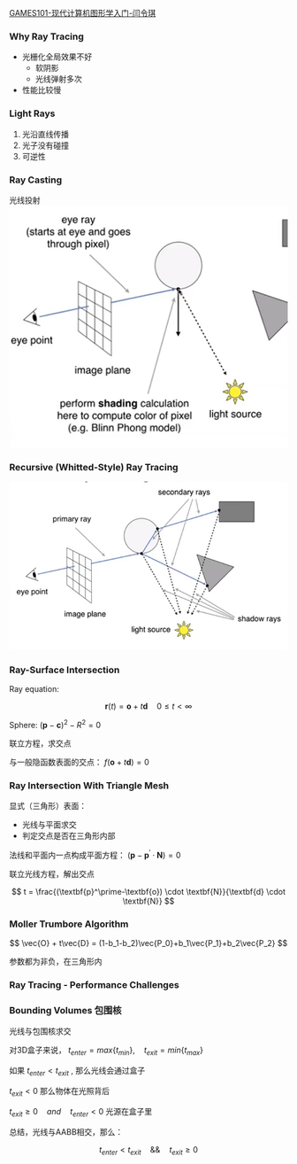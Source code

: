 [GAMES101-现代计算机图形学入门-闫令琪](https://www.bilibili.com/video/BV1X7411F744/?p=13)

### Why Ray Tracing
- 光栅化全局效果不好
	- 软阴影
	- 光线弹射多次
- 性能比较慢

### Light Rays
1. 光沿直线传播
2. 光子没有碰撞
3. 可逆性

### Ray Casting
光线投射
![](Assets/Pasted%20image%2020230503121315.png)

### Recursive (Whitted-Style) Ray Tracing
![](Assets/Pasted%20image%2020230503121927.png)

### Ray-Surface Intersection
Ray equation:

$$
\textbf{r}(t)=\textbf{o}+t\textbf{d} \quad 0\leq t<\infty
$$

Sphere: $(\textbf{p} - \textbf{c})^2-R^2=0$

联立方程，求交点

与一般隐函数表面的交点： $f(\textbf{o}+t\textbf{d})=0$

### Ray Intersection With Triangle Mesh
显式（三角形）表面：
- 光线与平面求交
- 判定交点是否在三角形内部

法线和平面内一点构成平面方程： $(\textbf{p}-\textbf{p}^{\prime} \cdot \textbf{N})=0$

联立光线方程，解出交点

$$
t = \frac{(\textbf{p}^\prime-\textbf{o}) \cdot \textbf{N}}{\textbf{d} \cdot \textbf{N}}
$$

### Moller Trumbore Algorithm

$$
\vec{O} + t\vec{D} = (1-b_1-b_2)\vec{P_0}+b_1\vec{P_1}+b_2\vec{P_2}
$$

参数都为非负，在三角形内

### Ray Tracing - Performance Challenges

### Bounding Volumes 包围核
光线与包围核求交

对3D盒子来说， $t_{enter}=max\{t_{min}\}, \quad t_{exit}=min\{t_{max}\}$

如果 $t_{enter}<t_{exit}$ , 那么光线会通过盒子

 $t_{exit}<0$ 那么物体在光照背后

 $t_{exit} \geq 0 \quad and \quad t_{enter}<0$ 光源在盒子里

总结，光线与AABB相交，那么：

$$
t_{enter}<t_{exit} \quad \&\& \quad t_{exit} \geq 0
$$

